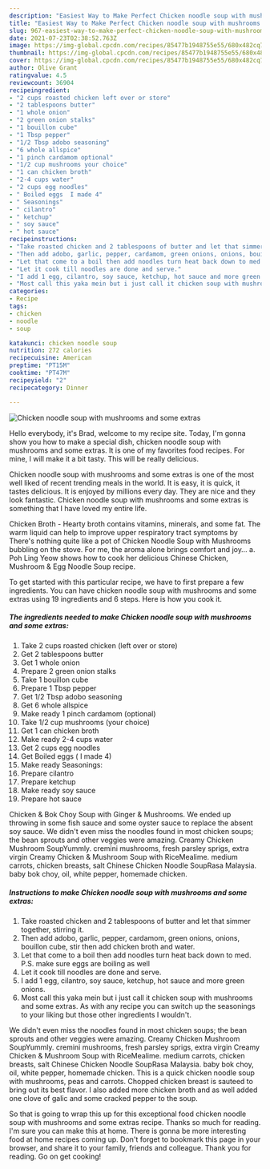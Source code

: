 ```yaml
---
description: "Easiest Way to Make Perfect Chicken noodle soup with mushrooms and some extras"
title: "Easiest Way to Make Perfect Chicken noodle soup with mushrooms and some extras"
slug: 967-easiest-way-to-make-perfect-chicken-noodle-soup-with-mushrooms-and-some-extras
date: 2021-07-23T02:38:52.763Z
image: https://img-global.cpcdn.com/recipes/85477b1948755e55/680x482cq70/chicken-noodle-soup-with-mushrooms-and-some-extras-recipe-main-photo.jpg
thumbnail: https://img-global.cpcdn.com/recipes/85477b1948755e55/680x482cq70/chicken-noodle-soup-with-mushrooms-and-some-extras-recipe-main-photo.jpg
cover: https://img-global.cpcdn.com/recipes/85477b1948755e55/680x482cq70/chicken-noodle-soup-with-mushrooms-and-some-extras-recipe-main-photo.jpg
author: Olive Grant
ratingvalue: 4.5
reviewcount: 36904
recipeingredient:
- "2 cups roasted chicken left over or store"
- "2 tablespoons butter"
- "1 whole onion"
- "2 green onion stalks"
- "1 bouillon cube"
- "1 Tbsp pepper"
- "1/2 Tbsp adobo seasoning"
- "6 whole allspice"
- "1 pinch cardamom optional"
- "1/2 cup mushrooms your choice"
- "1 can chicken broth"
- "2-4 cups water"
- "2 cups egg noodles"
- " Boiled eggs  I made 4"
- " Seasonings"
- " cilantro"
- " ketchup"
- " soy sauce"
- " hot sauce"
recipeinstructions:
- "Take roasted chicken and 2 tablespoons of butter and let that simmer together, stirring it."
- "Then add adobo, garlic, pepper, cardamom, green onions, onions, bouillon cube, stir then add chicken broth and water."
- "Let that come to a boil then add noodles turn heat back down to med.  P.S. make sure eggs are boiling as well"
- "Let it cook till noodles are done and serve."
- "I add 1 egg, cilantro, soy sauce, ketchup, hot sauce and more green onions."
- "Most call this yaka mein but i just call it chicken soup with mushrooms and some extras. As with any recipe you can switch up the seasonings to your liking but those other ingredients I wouldn&#39;t."
categories:
- Recipe
tags:
- chicken
- noodle
- soup

katakunci: chicken noodle soup 
nutrition: 272 calories
recipecuisine: American
preptime: "PT15M"
cooktime: "PT47M"
recipeyield: "2"
recipecategory: Dinner

---
```



![Chicken noodle soup with mushrooms and some extras](https://img-global.cpcdn.com/recipes/85477b1948755e55/680x482cq70/chicken-noodle-soup-with-mushrooms-and-some-extras-recipe-main-photo.jpg)

Hello everybody, it's Brad, welcome to my recipe site. Today, I'm gonna show you how to make a special dish, chicken noodle soup with mushrooms and some extras. It is one of my favorites food recipes. For mine, I will make it a bit tasty. This will be really delicious.

Chicken noodle soup with mushrooms and some extras is one of the most well liked of recent trending meals in the world. It is easy, it is quick, it tastes delicious. It is enjoyed by millions every day. They are nice and they look fantastic. Chicken noodle soup with mushrooms and some extras is something that I have loved my entire life.

Chicken Broth - Hearty broth contains vitamins, minerals, and some fat. The warm liquid can help to improve upper respiratory tract symptoms by There&#39;s nothing quite like a pot of Chicken Noodle Soup with Mushrooms bubbling on the stove. For me, the aroma alone brings comfort and joy… a. Poh Ling Yeow shows how to cook her delicious Chinese Chicken, Mushroom &amp; Egg Noodle Soup recipe.


To get started with this particular recipe, we have to first prepare a few ingredients. You can have chicken noodle soup with mushrooms and some extras using 19 ingredients and 6 steps. Here is how you cook it.

<!--inarticleads1-->

##### The ingredients needed to make Chicken noodle soup with mushrooms and some extras:

1. Take 2 cups roasted chicken (left over or store)
1. Get 2 tablespoons butter
1. Get 1 whole onion
1. Prepare 2 green onion stalks
1. Take 1 bouillon cube
1. Prepare 1 Tbsp pepper
1. Get 1/2 Tbsp adobo seasoning
1. Get 6 whole allspice
1. Make ready 1 pinch cardamom (optional)
1. Take 1/2 cup mushrooms (your choice)
1. Get 1 can chicken broth
1. Make ready 2-4 cups water
1. Get 2 cups egg noodles
1. Get  Boiled eggs ( I made 4)
1. Make ready  Seasonings:
1. Prepare  cilantro
1. Prepare  ketchup
1. Make ready  soy sauce
1. Prepare  hot sauce


Chicken &amp; Bok Choy Soup with Ginger &amp; Mushrooms. We ended up throwing in some fish sauce and some oyster sauce to replace the absent soy sauce. We didn&#39;t even miss the noodles found in most chicken soups; the bean sprouts and other veggies were amazing. Creamy Chicken Mushroom SoupYummly. cremini mushrooms, fresh parsley sprigs, extra virgin Creamy Chicken &amp; Mushroom Soup with RiceMealime. medium carrots, chicken breasts, salt Chinese Chicken Noodle SoupRasa Malaysia. baby bok choy, oil, white pepper, homemade chicken. 

<!--inarticleads2-->

##### Instructions to make Chicken noodle soup with mushrooms and some extras:

1. Take roasted chicken and 2 tablespoons of butter and let that simmer together, stirring it.
1. Then add adobo, garlic, pepper, cardamom, green onions, onions, bouillon cube, stir then add chicken broth and water.
1. Let that come to a boil then add noodles turn heat back down to med.  P.S. make sure eggs are boiling as well
1. Let it cook till noodles are done and serve.
1. I add 1 egg, cilantro, soy sauce, ketchup, hot sauce and more green onions.
1. Most call this yaka mein but i just call it chicken soup with mushrooms and some extras. As with any recipe you can switch up the seasonings to your liking but those other ingredients I wouldn&#39;t.


We didn&#39;t even miss the noodles found in most chicken soups; the bean sprouts and other veggies were amazing. Creamy Chicken Mushroom SoupYummly. cremini mushrooms, fresh parsley sprigs, extra virgin Creamy Chicken &amp; Mushroom Soup with RiceMealime. medium carrots, chicken breasts, salt Chinese Chicken Noodle SoupRasa Malaysia. baby bok choy, oil, white pepper, homemade chicken. This is a quick chicken noodle soup with mushrooms, peas and carrots. Chopped chicken breast is sauteed to bring out its best flavor. I also added more chicken broth and as well added one clove of galic and some cracked pepper to the soup. 

So that is going to wrap this up for this exceptional food chicken noodle soup with mushrooms and some extras recipe. Thanks so much for reading. I'm sure you can make this at home. There is gonna be more interesting food at home recipes coming up. Don't forget to bookmark this page in your browser, and share it to your family, friends and colleague. Thank you for reading. Go on get cooking!
